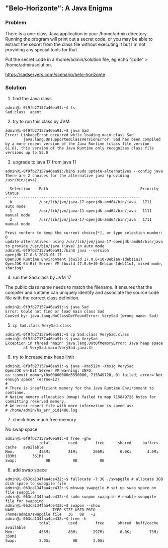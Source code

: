 ## "Belo-Horizonte": A Java Enigma

### Problem

There is a one-class Java application in your /home/admin directory. Running the program will print out a secret code, or you may be able to extract the secret from the class file without executing it but I'm not providing any special tools for that.

Put the secret code in a /home/admin/solution file, eg echo "code" > /home/admin/solution.

https://sadservers.com/scenario/belo-horizonte

### Solution

1. find the Java class

```
admin@i-0f9fb27157a46ea91:~$ ls 
Sad.class  agent
```

2. try to run this class by JVM

```
admin@i-0f9fb27157a46ea91:~$ java Sad
Error: LinkageError occurred while loading main class Sad
        java.lang.UnsupportedClassVersionError: Sad has been compiled by a more recent version of the Java Runtime (class file version 61.0), this version of the Java Runtime only recognizes class file versions up to 55.0
```

3. upgrade to java 17 from java 11

```
admin@i-0f9fb27157a46ea91:/bin$ sudo update-alternatives --config java
There are 2 choices for the alternative java (providing /usr/bin/java).

  Selection    Path                                         Priority   Status
------------------------------------------------------------
  0            /usr/lib/jvm/java-17-openjdk-amd64/bin/java   1711      auto mode
  1            /usr/lib/jvm/java-11-openjdk-amd64/bin/java   1111      manual mode
  2            /usr/lib/jvm/java-17-openjdk-amd64/bin/java   1711      manual mode

Press <enter> to keep the current choice[*], or type selection number: 0
update-alternatives: using /usr/lib/jvm/java-17-openjdk-amd64/bin/java to provide /usr/bin/java (java) in auto mode
admin@i-0f9fb27157a46ea91:/bin$ java --version
openjdk 17.0.6 2023-01-17
OpenJDK Runtime Environment (build 17.0.6+10-Debian-1deb11u1)
OpenJDK 64-Bit Server VM (build 17.0.6+10-Debian-1deb11u1, mixed mode, sharing)
```

4. run the Sad.class by JVM 17

The public class name needs to match the filename.
It ensures that the compiler and runtime can uniquely identify and associate the source code file with the correct class definition.

```
admin@i-0f9fb27157a46ea91:~$ java Sad 
Error: Could not find or load main class Sad
Caused by: java.lang.NoClassDefFoundError: VerySad (wrong name: Sad)
```

5. `cp Sad.class VerySad.class`

```
admin@i-0f9fb27157a46ea91:~$ cp Sad.class VerySad.class
admin@i-0f9fb27157a46ea91:~$ java VerySad 
Exception in thread "main" java.lang.OutOfMemoryError: Java heap space
        at VerySad.main(VerySad.java:4)
```

6. try to increase max heap limit

```
admin@i-0f9fb27157a46ea91:~$ java -Xms512m -Xms1g VerySad
OpenJDK 64-Bit Server VM warning: INFO: os::commit_memory(0x00000000d5550000, 715849728, 0) failed; error='Not enough space' (errno=12)
#
# There is insufficient memory for the Java Runtime Environment to continue.
# Native memory allocation (mmap) failed to map 715849728 bytes for committing reserved memory.
# An error report file with more information is saved as:
# /home/admin/hs_err_pid1486.log
```

7. check how much free memory

No swap space

```
admin@i-0f9fb27157a46ea91:~$ free -ghw
               total        used        free      shared     buffers       cache   available
Mem:           455Mi        81Mi       266Mi       0.0Ki       4.0Mi       103Mi       361Mi
Swap:             0B          0B          0B
```

8. add swap space

```
admin@i-063ca134faa4ce432:~$ fallocate -l 3G ./swapgile # allocate 3GB disk space to swapgile file
admin@i-063ca134faa4ce432:~$ mkswap swapgile # set up swap space on file swapgile
admin@i-063ca134faa4ce432:~$ sudo swapon swapgile # enable swapgile file for swapping
admin@i-063ca134faa4ce432:~$ swapon --show
NAME                 TYPE SIZE USED PRIO
/home/admin/swapgile file   3G   0B   -2
admin@i-063ca134faa4ce432:~$ free -h
               total        used        free      shared  buff/cache   available
Mem:           455Mi        83Mi       297Mi       0.0Ki        73Mi       359Mi
Swap:          3.0Gi          0B       3.0Gi
```
